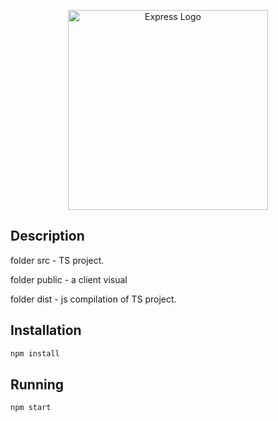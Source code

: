 <p align="center">
  <a href="https://expressjs.com/" target="blank"><img src="http://wanago.io/express.png" width="320" alt="Express Logo" /></a>
</p>

## Description

folder src - TS project.

folder public - a client visual

folder dist - js compilation of TS project.

## Installation

```bash
npm install
```

## Running

```bash
npm start
```
